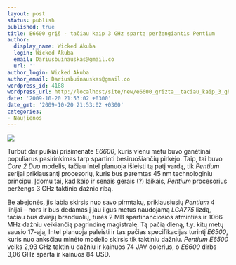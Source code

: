 ```yaml
---
layout: post
status: publish
published: true
title: E6600 grįš - tačiau kaip 3 GHz spartą peržengiantis Pentium
author:
  display_name: Wicked Akuba
  login: Wicked Akuba
  email: Dariusbuinauskas@gmail.co
  url: ''
author_login: Wicked Akuba
author_email: Dariusbuinauskas@gmail.co
wordpress_id: 4188
wordpress_url: http://localhost/site/new/e6600_grizta__taciau_kaip_3_ghz_sparta_perzengiantis_pentium/
date: '2009-10-20 21:53:02 +0300'
date_gmt: '2009-10-20 21:53:02 +0300'
categories:
- Naujienos
---
```

<div class="imgright"><img src="http://img34.imageshack.us/img34/7698/intelpentiumlogo.jpg"  /></div>
<p>Turbūt dar puikiai prisimenate <i>E6600</i>, kuris vienu metu buvo ganėtinai populiarus pasirinkimas tarp spartinti besiruošiančių pirkėjo. Taip, tai buvo <i>Core 2 Duo </i>modelis, tačiau Intel planuoja išleisti tą patį vardą, tik <i>Pentium </i>serijai priklausantį procesorių, kuris bus paremtas 45 nm technologiniu principu. Įdomu tai, kad kaip ir senais gerais (?) laikais, <i>Pentium </i>procesorius peržengs 3 GHz taktinio dažnio ribą. </p>
<p> Be abejonės, jis labia skirsis nuo savo pirmtakų, priklausiusių <i>Pentium 4 </i>linijai – nors ir bus dedamas į jau ilgus metus naudojamą <i>LGA775 </i>lizdą, tačiau bus dviejų branduolių, turės 2 MB spartinančiosios atminties ir 1066 MHz dažniu veikiančią pagrindinę magistralę. Tą pačią dieną, t.y. kitų metų sausio 17-ąją, Intel planuoja paleisti ir tas pačias specifikacijas turintį <i>E6500</i>, kuris nuo anksčiau minėto modelio skirsis tik taktiniu dažniu.  <i>Pentium E6500 </i>veiks 2,93 GHz taktiniu dažniu ir kainuos 74 JAV dolerius, o <i>E6600 </i>dirbs 3,06 GHz sparta ir kainuos 84 USD.<br /></p>
